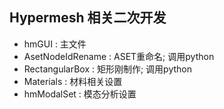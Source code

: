 ## Hypermesh 相关二次开发

+ hmGUI : 主文件
+ AsetNodeIdRename : ASET重命名; 调用python 
+ RectangularBox : 矩形刚制作; 调用python
+ Materials : 材料相关设置
+ hmModalSet : 模态分析设置

